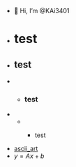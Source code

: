 - 👋 Hi, I’m @KAi3401
- # test
- <h2>test</h2>
- - <h3>test</h3>
- - - <p> test </p>
- <a href="https://kai3401.github.io/ascii.html" target="_blank">ascii_art</a>
- $y = Ax+b$
<!---
KAi3401/KAi3401 is a ✨ special ✨ repository because its `README.md` (this file) appears on your GitHub profile.
You can click the Preview link to take a look at your changes.
--->
